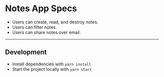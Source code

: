 # Notes App Specs

- Users can create, read, and destroy notes.
- Users can filter notes.
- Users can share notes over email.

---

## Development

- Install dependencies with `yarn install`
- Start the project locally with `yarn start`
